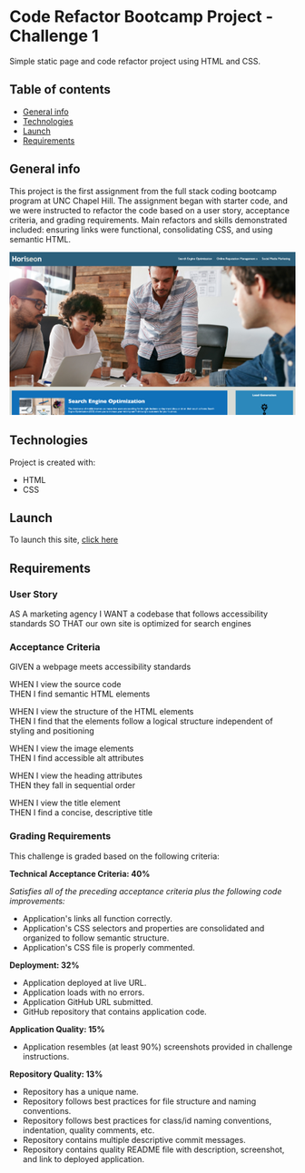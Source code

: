 # Code Refactor Bootcamp Project - Challenge 1
Simple static page and code refactor project using HTML and CSS. 

## Table of contents
* [General info](#general-info)
* [Technologies](#technologies)
* [Launch](#launch)
* [Requirements](#requirements)

## General info
This project is the first assignment from the full stack coding bootcamp program at UNC Chapel Hill. The assignment began with starter code, and we were instructed to refactor the code based on a user story, acceptance criteria, and grading requirements. Main refactors and skills demonstrated included: ensuring links were functional, consolidating CSS, and using semantic HTML. 

![Horiseon project sample](Horiseon-screenshot.png)
    
## Technologies
Project is created with:
* HTML
* CSS
    
## Launch
To launch this site, [click here](https://cammeer.github.io/Challenge_1/)

## Requirements

### User Story
AS A marketing agency
I WANT a codebase that follows accessibility standards
SO THAT our own site is optimized for search engines

### Acceptance Criteria

GIVEN a webpage meets accessibility standards

WHEN I view the source code  
THEN I find semantic HTML elements  

WHEN I view the structure of the HTML elements  
THEN I find that the elements follow a logical structure independent of styling and positioning

WHEN I view the image elements  
THEN I find accessible alt attributes

WHEN I view the heading attributes  
THEN they fall in sequential order

WHEN I view the title element  
THEN I find a concise, descriptive title

### Grading Requirements

This challenge is graded based on the following criteria:

**Technical Acceptance Criteria: 40%**

*Satisfies all of the preceding acceptance criteria plus the following code improvements:*

* Application's links all function correctly.
* Application's CSS selectors and properties are consolidated and organized to follow semantic structure.
* Application's CSS file is properly commented.

**Deployment: 32%**

* Application deployed at live URL.
* Application loads with no errors.
* Application GitHub URL submitted.
* GitHub repository that contains application code.

**Application Quality: 15%**

* Application resembles (at least 90%) screenshots provided in challenge instructions.

**Repository Quality: 13%**

* Repository has a unique name.
* Repository follows best practices for file structure and naming conventions.
* Repository follows best practices for class/id naming conventions, indentation, quality comments, etc.
* Repository contains multiple descriptive commit messages.
* Repository contains quality README file with description, screenshot, and link to deployed application.

